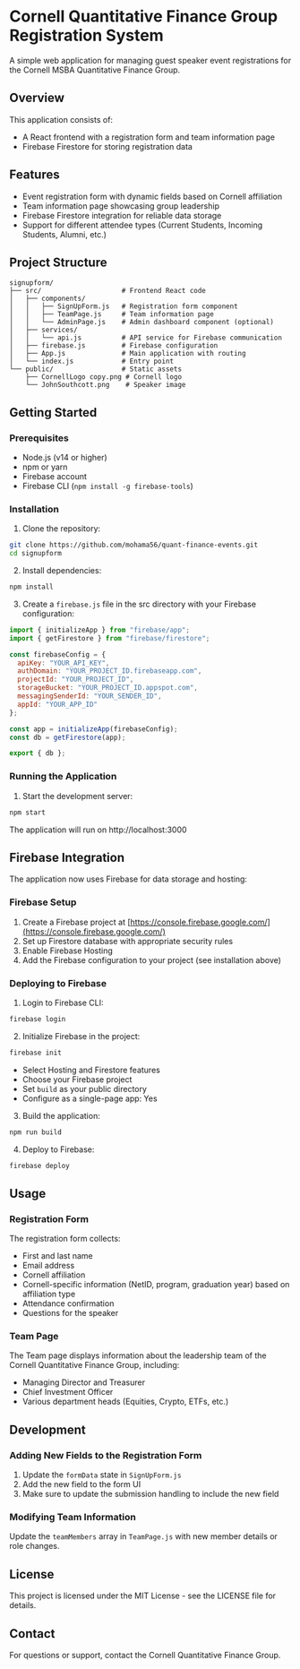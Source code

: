 # Cornell Quantitative Finance Group Registration System

A simple web application for managing guest speaker event registrations for the Cornell MSBA Quantitative Finance Group.

## Overview

This application consists of:
- A React frontend with a registration form and team information page
- Firebase Firestore for storing registration data

## Features

- Event registration form with dynamic fields based on Cornell affiliation
- Team information page showcasing group leadership
- Firebase Firestore integration for reliable data storage
- Support for different attendee types (Current Students, Incoming Students, Alumni, etc.)

## Project Structure

```
signupform/
├── src/                    # Frontend React code
│   ├── components/
│   │   ├── SignUpForm.js   # Registration form component
│   │   ├── TeamPage.js     # Team information page
│   │   └── AdminPage.js    # Admin dashboard component (optional)
│   ├── services/
│   │   └── api.js          # API service for Firebase communication
│   ├── firebase.js         # Firebase configuration
│   ├── App.js              # Main application with routing
│   └── index.js            # Entry point
└── public/                 # Static assets
    ├── CornellLogo copy.png # Cornell logo
    └── JohnSouthcott.png    # Speaker image
```

## Getting Started

### Prerequisites

- Node.js (v14 or higher)
- npm or yarn
- Firebase account
- Firebase CLI (`npm install -g firebase-tools`)

### Installation

1. Clone the repository:
```bash
git clone https://github.com/mohama56/quant-finance-events.git
cd signupform
```

2. Install dependencies:
```bash
npm install
```

3. Create a `firebase.js` file in the src directory with your Firebase configuration:
```javascript
import { initializeApp } from "firebase/app";
import { getFirestore } from "firebase/firestore";

const firebaseConfig = {
  apiKey: "YOUR_API_KEY",
  authDomain: "YOUR_PROJECT_ID.firebaseapp.com",
  projectId: "YOUR_PROJECT_ID",
  storageBucket: "YOUR_PROJECT_ID.appspot.com",
  messagingSenderId: "YOUR_SENDER_ID",
  appId: "YOUR_APP_ID"
};

const app = initializeApp(firebaseConfig);
const db = getFirestore(app);

export { db };
```

### Running the Application

1. Start the development server:
```bash
npm start
```
The application will run on http://localhost:3000

## Firebase Integration

The application now uses Firebase for data storage and hosting:

### Firebase Setup

1. Create a Firebase project at [https://console.firebase.google.com/](https://console.firebase.google.com/)
2. Set up Firestore database with appropriate security rules
3. Enable Firebase Hosting
4. Add the Firebase configuration to your project (see installation above)

### Deploying to Firebase

1. Login to Firebase CLI:
```bash
firebase login
```

2. Initialize Firebase in the project:
```bash
firebase init
```
- Select Hosting and Firestore features
- Choose your Firebase project
- Set `build` as your public directory
- Configure as a single-page app: Yes

3. Build the application:
```bash
npm run build
```

4. Deploy to Firebase:
```bash
firebase deploy
```

## Usage

### Registration Form

The registration form collects:
- First and last name
- Email address
- Cornell affiliation
- Cornell-specific information (NetID, program, graduation year) based on affiliation type
- Attendance confirmation
- Questions for the speaker

### Team Page

The Team page displays information about the leadership team of the Cornell Quantitative Finance Group, including:
- Managing Director and Treasurer
- Chief Investment Officer
- Various department heads (Equities, Crypto, ETFs, etc.)

## Development

### Adding New Fields to the Registration Form

1. Update the `formData` state in `SignUpForm.js`
2. Add the new field to the form UI
3. Make sure to update the submission handling to include the new field

### Modifying Team Information

Update the `teamMembers` array in `TeamPage.js` with new member details or role changes.

## License

This project is licensed under the MIT License - see the LICENSE file for details.

## Contact

For questions or support, contact the Cornell Quantitative Finance Group.
